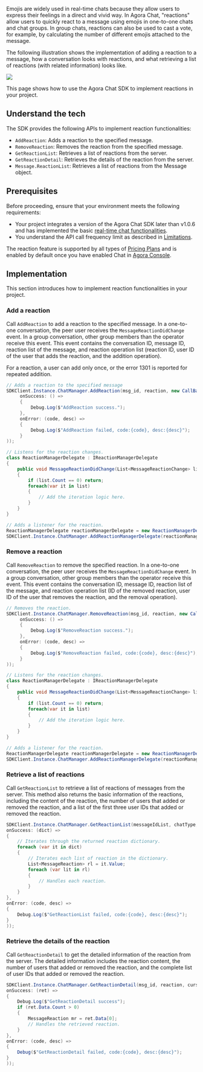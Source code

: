 Emojis are widely used in real-time chats because they allow users to express their feelings in a direct and vivid way. In Agora Chat, "reactions" allow users to quickly react to a message using emojis in one-to-one chats and chat groups. In group chats, reactions can also be used to cast a vote, for example, by calculating the number of different emojis attached to the message.

The following illustration shows the implementation of adding a reaction to a message, how a conversation looks with reactions, and what retrieving a list of reactions (with related information) looks like.

![](https://web-cdn.agora.io/docs-files/1655257598155)

This page shows how to use the Agora Chat SDK to implement reactions in your project.

## Understand the tech

The SDK provides the following APIs to implement reaction functionalities:

- `AddReaction`: Adds a reaction to the specified message.
- `RemoveReaction`: Removes the reaction from the specified message.
- `GetReactionList`: Retrieves a list of reactions from the server.
- `GetReactionDetail`: Retrieves the details of the reaction from the server.
- `Message.ReactionList`: Retrieves a list of reactions from the Message object.

## Prerequisites

Before proceeding, ensure that your environment meets the following requirements:

- Your project integrates a version of the Agora Chat SDK later than v1.0.6 and has implemented the basic [real-time chat functionalities](../Unity/quick_start_windows.md).
- You understand the API call frequency limit as described in [Limitations](./agora_chat_limitation?platform=Windows).

<div class="alert info">The reaction feature is supported by all types of <a href="https://docs.agora.io/en/agora-chat/agora_chat_plan">Pricing Plans</a> and is enabled by default once you have enabled Chat in <a href="https://console.agora.io/">Agora Console</a>.</div>

## Implementation

This section introduces how to implement reaction functionalities in your project.

### Add a reaction

Call `AddReaction` to add a reaction to the specified message. In a one-to-one conversation, the peer user receives the `MessageReactionDidChange` event. In a group conversation, other group members than the operator receive this event. This event contains the conversation ID, message ID, reaction list of the message, and reaction operation list (reaction ID, user ID of the user that adds the reaction, and the addition operation). 

For a reaction, a user can add only once, or the error 1301 is reported for repeated addition.

```c#
// Adds a reaction to the specified message
SDKClient.Instance.ChatManager.AddReaction(msg_id, reaction, new CallBack(
     onSuccess: () =>
     {
         Debug.Log($"AddReaction success.");
     },
     onError: (code, desc) =>
     {
         Debug.Log($"AddReaction failed, code:{code}, desc:{desc}");
     }
));

// Listens for the reaction changes.
class ReactionManagerDelegate : IReactionManagerDelegate
{
    public void MessageReactionDidChange(List<MessageReactionChange> list)
    {
        if (list.Count == 0) return;
        foreach(var it in list)
        {
            // Add the iteration logic here.
        }
    }
}

// Adds a listener for the reaction.
ReactionManagerDelegate reactionManagerDelegate = new ReactionManagerDelegate();
SDKClient.Instance.ChatManager.AddReactionManagerDelegate(reactionManagerDelegate);
```

### Remove a reaction

Call `RemoveReaction` to remove the specified reaction. In a one-to-one conversation, the peer user receives the `MessageReactionDidChange` event. In a group conversation, other group members than the operator receive this event. This event contains the conversation ID, message ID, reaction list of the message, and reaction operation list (ID of the removed reaction, user ID of the user that removes the reaction, and the removal operation). 

```c#
// Removes the reaction.
SDKClient.Instance.ChatManager.RemoveReaction(msg_id, reaction, new CallBack(
     onSuccess: () =>
     {
         Debug.Log($"RemoveReaction success.");
     },
     onError: (code, desc) =>
     {
         Debug.Log($"RemoveReaction failed, code:{code}, desc:{desc}");
     }
));

// Listens for the reaction changes.
class ReactionManagerDelegate : IReactionManagerDelegate
{
    public void MessageReactionDidChange(List<MessageReactionChange> list)
    {
        if (list.Count == 0) return;
        foreach(var it in list)
        {
            // Add the iteration logic here.
        }
    }
}

// Adds a listener for the reaction.
ReactionManagerDelegate reactionManagerDelegate = new ReactionManagerDelegate();
SDKClient.Instance.ChatManager.AddReactionManagerDelegate(reactionManagerDelegate);
```

### Retrieve a list of reactions

Call `GetReactionList` to retrieve a list of reactions of messages from the server. This method also returns the basic information of the reactions, including the content of the reaction, the number of users that added or removed the reaction, and a list of the first three user IDs that added or removed the reaction.

```c#
SDKClient.Instance.ChatManager.GetReactionList(messageIdList, chatType, groupId, new ValueCallBack<Dictionary<string, List<MessageReaction>>>(
onSuccess: (dict) =>
{
    // Iterates through the returned reaction dictionary.
    foreach (var it in dict)
    {
        // Iterates each list of reaction in the dictionary.
        List<MessageReaction> rl = it.Value;
        foreach (var lit in rl)
        {
            // Handles each reaction.
        }
    }
},
onError: (code, desc) =>
{
    Debug.Log($"GetReactionList failed, code:{code}, desc:{desc}");
}
));
```

### Retrieve the details of the reaction

Call `GetReactionDetail` to get the detailed information of the reaction from the server. The detailed information includes the reaction content, the number of users that added or removed the reaction, and the complete list of user IDs that added or removed the reaction.

```c#
SDKClient.Instance.ChatManager.GetReactionDetail(msg_id, reaction, cursor, pageSize, new ValueCallBack<CursorResult<MessageReaction>>(
onSuccess: (ret) =>
{
    Debug.Log($"GetReactionDetail success");
    if (ret.Data.Count > 0)
    {
        MessageReaction mr = ret.Data[0];
        // Handles the retrieved reaction.
    }
},
onError: (code, desc) =>
{
    Debug($"GetReactionDetail failed, code:{code}, desc:{desc}");
}
));
```

